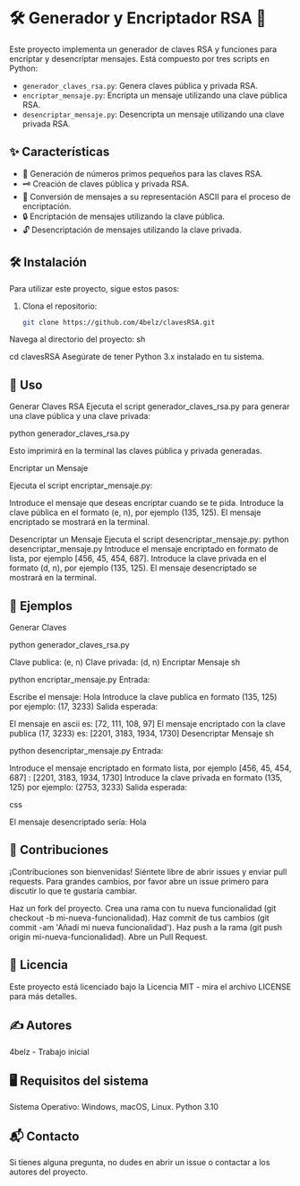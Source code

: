 # 🛠️ Generador y Encriptador RSA 🔐

Este proyecto implementa un generador de claves RSA y funciones para encriptar y desencriptar mensajes. Está compuesto por tres scripts en Python:

- `generador_claves_rsa.py`: Genera claves pública y privada RSA.
- `encriptar_mensaje.py`: Encripta un mensaje utilizando una clave pública RSA.
- `desencriptar_mensaje.py`: Desencripta un mensaje utilizando una clave privada RSA.

## ✨ Características

- 🔢 Generación de números primos pequeños para las claves RSA.
- 🗝️ Creación de claves pública y privada RSA.
- 🔄 Conversión de mensajes a su representación ASCII para el proceso de encriptación.
- 🔒 Encriptación de mensajes utilizando la clave pública.
- 🔓 Desencriptación de mensajes utilizando la clave privada.

## 🛠️ Instalación

Para utilizar este proyecto, sigue estos pasos:

1. Clona el repositorio:
   ```sh
   git clone https://github.com/4belz/clavesRSA.git
Navega al directorio del proyecto:
sh

cd clavesRSA
Asegúrate de tener Python 3.x instalado en tu sistema.

## 🚀 Uso
Generar Claves RSA
Ejecuta el script generador_claves_rsa.py para generar una clave pública y una clave privada:

python generador_claves_rsa.py

Esto imprimirá en la terminal las claves pública y privada generadas.

Encriptar un Mensaje

Ejecuta el script encriptar_mensaje.py:

Introduce el mensaje que deseas encriptar cuando se te pida.
Introduce la clave pública en el formato (e, n), por ejemplo (135, 125).
El mensaje encriptado se mostrará en la terminal.

Desencriptar un Mensaje
Ejecuta el script desencriptar_mensaje.py:
python desencriptar_mensaje.py
Introduce el mensaje encriptado en formato de lista, por ejemplo [456, 45, 454, 687].
Introduce la clave privada en el formato (d, n), por ejemplo (135, 125).
El mensaje desencriptado se mostrará en la terminal.

## 📝 Ejemplos

Generar Claves
 
python generador_claves_rsa.py
 



Clave publica: (e, n)
Clave privada: (d, n)
Encriptar Mensaje
sh

python encriptar_mensaje.py
Entrada:



Escribe el mensaje: Hola
Introduce la clave publica en formato (135, 125) por ejemplo: (17, 3233)
Salida esperada:



El mensaje en ascii es: [72, 111, 108, 97]
El mensaje encriptado con la clave publica (17, 3233) es: [2201, 3183, 1934, 1730]
Desencriptar Mensaje
sh

python desencriptar_mensaje.py
Entrada:



Introduce el mensaje encriptado en formato lista, por ejemplo [456, 45, 454, 687] : [2201, 3183, 1934, 1730]
Introduce la clave privada en formato (135, 125) por ejemplo: (2753, 3233)
Salida esperada:

css

El mensaje desencriptado sería: Hola

## 🤝 Contribuciones

¡Contribuciones son bienvenidas! Siéntete libre de abrir issues y enviar pull requests. Para grandes cambios, por favor abre un issue primero para discutir lo que te gustaría cambiar.

Haz un fork del proyecto.
Crea una rama con tu nueva funcionalidad (git checkout -b mi-nueva-funcionalidad).
Haz commit de tus cambios (git commit -am 'Añadí mi nueva funcionalidad').
Haz push a la rama (git push origin mi-nueva-funcionalidad).
Abre un Pull Request.

## 📜 Licencia

Este proyecto está licenciado bajo la Licencia MIT - mira el archivo LICENSE para más detalles.

## ✍️ Autores

4belz - Trabajo inicial

## 🖥️ Requisitos del sistema
Sistema Operativo: Windows, macOS, Linux.
Python 3.10

## 📬 Contacto
Si tienes alguna pregunta, no dudes en abrir un issue o contactar a los autores del proyecto.
